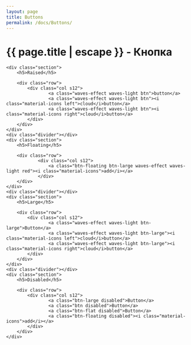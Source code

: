 ```yaml
---
layout: page
title: Buttons
permalink: /docs/Buttons/
---
```


<div class="container">
    <h1 class="page-title">{{ page.title | escape }} - Кнопка</h1>

    <div class="section">
        <h5>Raised</h5> 

        <div class="row">
            <div class="col s12">
                    <a class="waves-effect waves-light btn">button</a>
                    <a class="waves-effect waves-light btn"><i class="material-icons left">cloud</i>button</a>
                    <a class="waves-effect waves-light btn"><i class="material-icons right">cloud</i>button</a>
            </div>
        </div>
    </div>
    <div class="divider"></div>
    <div class="section">
        <h5>Floating</h5> 

        <div class="row">
                <div class="col s12">
                    <a class="btn-floating btn-large waves-effect waves-light red"><i class="material-icons">add</i></a>
                </div>
        </div>
    </div>
    <div class="divider"></div>
    <div class="section">
        <h5>Large</h5> 

        <div class="row">
            <div class="col s12">
                    <a class="waves-effect waves-light btn-large">Button</a>
                    <a class="waves-effect waves-light btn-large"><i class="material-icons left">cloud</i>button</a>
                    <a class="waves-effect waves-light btn-large"><i class="material-icons right">cloud</i>button</a>
            </div>
        </div>
    </div>
    <div class="divider"></div>
    <div class="section">
        <h5>Disabled</h5> 

        <div class="row">
            <div class="col s12">
                    <a class="btn-large disabled">Button</a>
                    <a class="btn disabled">Button</a>
                    <a class="btn-flat disabled">Button</a>
                    <a class="btn-floating disabled"><i class="material-icons">add</i></a>      
            </div>
        </div>
    </div>
</div>